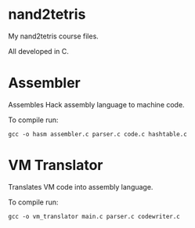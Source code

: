 # nand2tetris

My nand2tetris course files.

All developed in C.

# Assembler

Assembles Hack assembly language to machine code.

To compile run:
```
gcc -o hasm assembler.c parser.c code.c hashtable.c
```

# VM Translator
Translates VM code into assembly language.

To compile run:
```
gcc -o vm_translator main.c parser.c codewriter.c
```